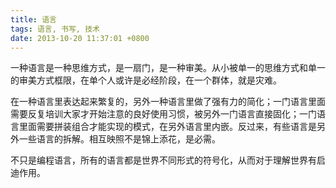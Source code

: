 ```yaml
---
title: 语言
tags: 语言, 书写, 技术
date: 2013-10-20 11:37:01 +0800
---
```



一种语言是一种思维方式，是一扇门，是一种审美。从小被单一的思维方式和单一的审美方式框限，在单个人或许是必经阶段，在一个群体，就是灾难。

在一种语言里表达起来繁复的，另外一种语言里做了强有力的简化；一门语言里面需要反复培训大家才开始注意的良好使用习惯，被另外一门语言直接固化；一门语言里面需要拼装组合才能实现的模式，在另外语言里内嵌。反过来，有些语言是另外一些语言的拆解。相互映照不是锦上添花，是必需。

不只是编程语言，所有的语言都是世界不同形式的符号化，从而对于理解世界有启迪作用。

